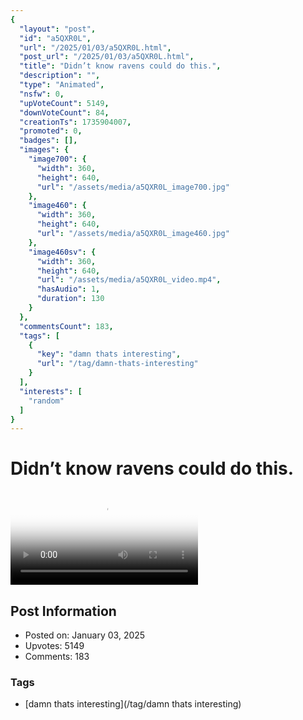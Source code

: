 ```yaml
---
{
  "layout": "post",
  "id": "a5QXR0L",
  "url": "/2025/01/03/a5QXR0L.html",
  "post_url": "/2025/01/03/a5QXR0L.html",
  "title": "Didn’t know ravens could do this.",
  "description": "",
  "type": "Animated",
  "nsfw": 0,
  "upVoteCount": 5149,
  "downVoteCount": 84,
  "creationTs": 1735904007,
  "promoted": 0,
  "badges": [],
  "images": {
    "image700": {
      "width": 360,
      "height": 640,
      "url": "/assets/media/a5QXR0L_image700.jpg"
    },
    "image460": {
      "width": 360,
      "height": 640,
      "url": "/assets/media/a5QXR0L_image460.jpg"
    },
    "image460sv": {
      "width": 360,
      "height": 640,
      "url": "/assets/media/a5QXR0L_video.mp4",
      "hasAudio": 1,
      "duration": 130
    }
  },
  "commentsCount": 183,
  "tags": [
    {
      "key": "damn thats interesting",
      "url": "/tag/damn-thats-interesting"
    }
  ],
  "interests": [
    "random"
  ]
}
---
```


# Didn’t know ravens could do this.

<video controls playsinline loop poster="/assets/media/a5QXR0L_image460.jpg">
  <source src="/assets/media/a5QXR0L_video.mp4" type="video/mp4">
  Your browser does not support the video tag.
</video>

## Post Information

- Posted on: January 03, 2025
- Upvotes: 5149
- Comments: 183

### Tags

- [damn thats interesting](/tag/damn thats interesting)
